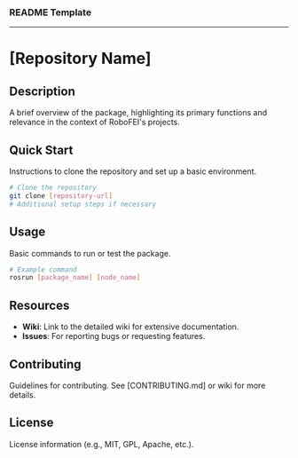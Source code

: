 ### README Template

---

# [Repository Name]

## Description
A brief overview of the package, highlighting its primary functions and relevance in the context of RoboFEI's projects.

## Quick Start
Instructions to clone the repository and set up a basic environment.

```bash
# Clone the repository
git clone [repository-url]
# Additional setup steps if necessary
```

## Usage
Basic commands to run or test the package.

```bash
# Example command
rosrun [package_name] [node_name]
```

## Resources
- **Wiki**: Link to the detailed wiki for extensive documentation.
- **Issues**: For reporting bugs or requesting features.

## Contributing
Guidelines for contributing. See [CONTRIBUTING.md] or wiki for more details.

## License
License information (e.g., MIT, GPL, Apache, etc.).
